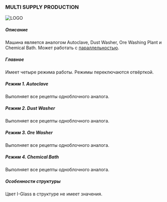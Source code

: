 ### MULTI SUPPLY PRODUCTION

![LOGO](https://gtimpact.space/media/gregtech/ParSupply.png)

##### Описание

Машина является аналогом Autoclave, Dust Washer, Ore Washing Plant и Chemical Bath. Может работать с [параллельностью](/mechanics#parallelism).

##### Главное

Имеет четыре режима работы. Режимы переключаются отвёрткой.

##### Режим 1. Autoclave

Выполняет все рецепты одноблочного аналога.

##### Режим 2. Dust Washer

Выполняет все рецепты одноблочного аналога.

##### Режим 3. Ore Washer

Выполняет все рецепты одноблочного аналога.

##### Режим 4. Chemical Bath

Выполняет все рецепты одноблочного аналога.

##### Особенности структуры

Цвет I-Glass в структуре не имеет значения.
